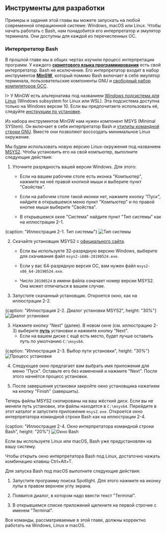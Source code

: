 ## Инструменты для разработки

Примеры и задания этой главы вы можете запускать на любой современной операционной системе: Windows, macOS или Linux. Чтобы начать работать с Bash, нам понадобится его интерпретатор и эмулятор терминала. Они доступны для каждой из перечисленных ОС.

### Интерпретатор Bash

В прошлой главе мы в общих чертах изучили процесс интерпретации программ. У каждого [**скриптового языка программирования**](https://ru.wikipedia.org/wiki/Сценарный_язык) есть свой интерпретатор. Bash не исключение. Его интерпретатор входит в набор инструментов [**MinGW**](https://ru.wikipedia.org/wiki/MinGW#Компоненты_MinGW), который помимо Bash включает в себя эмулятор терминала, пользовательские компоненты GNU и [свободный набор компиляторов GCC](https://ru.wikipedia.org/wiki/GNU_Compiler_Collection).

I> У MinGW есть альтернатива под названием [Windows подсистема для Linux](https://ru.wikipedia.org/wiki/Windows_Subsystem_for_Linux) (Windows subsystem for Linux или WSL). Эта подсистема доступна только на Windows версии 10. Если вы предпочитаете использовать её, следуйте [инструкции по установке](https://docs.microsoft.com/ru-ru/windows/wsl/install-win10).

Из набора инструментов MinGW нам нужен компонент MSYS (Minimal SYStem). Он включает в себя интерпретатор Bash и [утилиты командной строки GNU](https://ru.wikipedia.org/wiki/GNU_Coreutils). Вместе они позволяют воссоздать минимальное Linux окружение.

Мы будем использовать новую версию Linux-окружения под названием [MSYS2](https://www.msys2.org). Чтобы установить его на свой компьютер, выполните следующие действия:

1. Уточните разрядность вашей версии Windows. Для этого:
   * Если на вашем рабочем столе есть иконка "Компьютер", нажмите на неё правой кнопкой мыши и выберите пункт "Свойства".

   * Если на рабочем столе такой иконки нет, нажмите кнопку "Пуск", найдите в открывшемся меню пункт "Компьютер" и по правой кнопке мыши выберите "Свойства". 

   * В открывшемся окне "Система" найдите пункт "Тип системы" как на иллюстрации 2-1.

{caption: "Иллюстрация 2-1. Тип системы"}
![Тип системы](images/BashShell/windows-system-type.png)

2. Скачайте установщик MSYS2 с [официального сайта](https://www.msys2.org).
   * Если вы используете 32-разрядную версию Windows, выберите для скачивания файл `msys2-i686-20190524.exe`. 

   * Если у вас 64-разрядную версия ОС, вам нужен файл `msys2-x86_64-20190524.exe`.

   * Число `20190524` в имени файла означает номер версии MSYS2. Она может отличаться в вашем случае.

3. Запустите скачанный установщик. Откроется окно, как на иллюстрации 2-2.

{caption: "Иллюстрация 2-2. Диалог установки MSYS2", height: "30%"}
![Диалог установки](images/BashShell/msys2-install.png)

3. Нажмите кнопку "Next" (далее). В новом окне (см. иллюстрацию 2-3) выберите [**путь**](https://ru.wikipedia.org/wiki/Путь_к_файлу) установки и нажмите кнопку "Next".
   * Если на вашем диске `C` ещё есть место, будет лучше оставить путь по умолчанию `C:\msys64`.

{caption: "Иллюстрация 2-3. Выбор пути установки", height: "30%"}
![Процесс установки](images/BashShell/msys2-path.png)

4. Следующее окно предлагает вам выбрать имя приложения для меню "Пуск". Оставьте его без изменений и нажмите "Next". После этого начнётся процесс установки.

5. После завершения установки закройте окно установщика нажатием на кнопку "Finish" (завершить).

Теперь файлы MSYS2 скопированы на ваш жёсткий диск. Если вы не меняли путь установки, эти файлы находятся в `C:\msys64`. Перейдите в этот каталог и запустите приложение `msys2.exe`. Откроется окно интерпретатора командной строки Bash как на иллюстрации 2-4.

{caption: "Иллюстрация 2-4. Окно интерпретатора командной строки Bash", height: "20%"}
![Окно Bash](images/BashShell/bash-window.png)

Если вы используете Linux или macOS, Bash уже предустановлен на вашу систему.

Чтобы открыть окно интерпретатора Bash под Linux, достаточно нажать комбинацию клавиш Ctrl+Alt+T.

Для запуска Bash под macOS выполните следующие действия:

1. Запустите программу поиска Spotlight. Для этого нажмите на иконку лупы в правом верхнем углу экрана.

2. Появится диалог, в котором надо ввести текст "Terminal".

3. В открывшемся списке приложений щелкните на первой строчке с именем "Terminal".

Все команды, рассматриваемые в этой главе, должны корректно работать на Windows, Linux и macOS.
